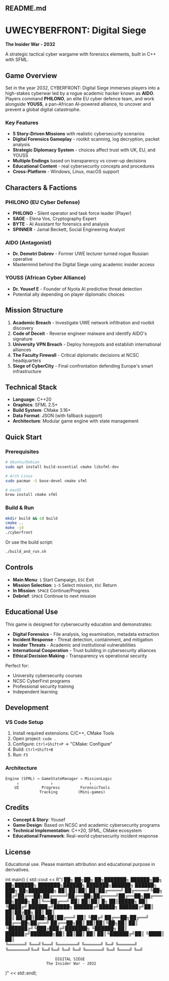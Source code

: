 ## README.md

# UWECYBERFRONT: Digital Siege

**The Insider War - 2032**

A strategic tactical cyber wargame with forensics elements, built in C++ with SFML.

## Game Overview

Set in the year 2032, CYBERFRONT: Digital Siege immerses players into a high-stakes cyberwar led by a rogue academic hacker known as **AIDO**. Players command **PHILONO**, an elite EU cyber defence team, and work alongside **YOUSS**, a pan-African AI-powered alliance, to uncover and prevent a global digital catastrophe.

### Key Features

- **5 Story-Driven Missions** with realistic cybersecurity scenarios
- **Digital Forensics Gameplay** - rootkit scanning, log decryption, packet analysis
- **Strategic Diplomacy System** - choices affect trust with UK, EU, and YOUSS
- **Multiple Endings** based on transparency vs cover-up decisions
- **Educational Content** - real cybersecurity concepts and procedures
- **Cross-Platform** - Windows, Linux, macOS support

## Characters & Factions

### PHILONO (EU Cyber Defense)
- **PHILONO** - Silent operator and task force leader (Player)
- **SAGE** - Elena Vos, Cryptography Expert
- **BYTE** - AI Assistant for forensics and analysis
- **SPINNER** - Jamal Beckett, Social Engineering Analyst

### AIDO (Antagonist)
- **Dr. Demetri Dobrev** - Former UWE lecturer turned rogue Russian operative
- Mastermind behind the Digital Siege using academic insider access

### YOUSS (African Cyber Alliance)
- **Dr. Yousef E** - Founder of Nyota AI predictive threat detection
- Potential ally depending on player diplomatic choices

## Mission Structure

1. **Academic Breach** - Investigate UWE network infiltration and rootkit discovery
2. **Code of Deceit** - Reverse engineer malware and identify AIDO's signature
3. **University VPN Breach** - Deploy honeypots and establish international alliances
4. **The Faculty Firewall** - Critical diplomatic decisions at NCSC headquarters
5. **Siege of CyberCity** - Final confrontation defending Europe's smart infrastructure

## Technical Stack
- **Language**: C++20
- **Graphics**: SFML 2.5+
- **Build System**: CMake 3.16+
- **Data Format**: JSON (with fallback support)
- **Architecture**: Modular game engine with state management

## Quick Start

### Prerequisites
```bash
# Ubuntu/Debian
sudo apt install build-essential cmake libsfml-dev

# Arch Linux  
sudo pacman -S base-devel cmake sfml

# macOS
brew install cmake sfml
```

### Build & Run
```bash
mkdir build && cd build
cmake ..
make -j4
./cyberfront
```

Or use the build script:
```bash
./build_and_run.sh
```

## Controls

- **Main Menu**: `1` Start Campaign, `ESC` Exit
- **Mission Selection**: `1-5` Select mission, `ESC` Return  
- **In Mission**: `SPACE` Continue/Progress
- **Debrief**: `SPACE` Continue to next mission

## Educational Use

This game is designed for cybersecurity education and demonstrates:

- **Digital Forensics** - File analysis, log examination, metadata extraction
- **Incident Response** - Threat detection, containment, and mitigation
- **Insider Threats** - Academic and institutional vulnerabilities
- **International Cooperation** - Trust building in cybersecurity alliances
- **Ethical Decision Making** - Transparency vs operational security

Perfect for:
- University cybersecurity courses
- NCSC CyberFirst programs  
- Professional security training
- Independent learning

## Development

### VS Code Setup
1. Install required extensions: C/C++, CMake Tools
2. Open project: `code .`
3. Configure: `Ctrl+Shift+P` → "CMake: Configure"
4. Build: `Ctrl+Shift+B`
5. Run: `F5`

### Architecture
```
Engine (SFML) → GameStateManager → MissionLogic
     ↓              ↓                ↓
    UI          Progress         ForensicTools
               Tracking         (Mini-games)
```

## Credits

- **Concept & Story**: Yousef
- **Game Design**: Based on NCSC and academic cybersecurity programs
- **Technical Implementation**: C++20, SFML, CMake ecosystem
- **Educational Framework**: Real-world cybersecurity incident response

## License

Educational use. Please maintain attribution and educational purpose in derivatives.

int main() {
    std::cout << R"(
 ██╗   ██╗██╗    ██╗███████╗     ██████╗██╗   ██╗██████╗ ███████╗██████╗ ███████╗██████╗  ██████╗ ███╗   ██╗████████╗
██║   ██║██║    ██║██╔════╝    ██╔════╝╚██╗ ██╔╝██╔══██╗██╔════╝██╔══██╗██╔════╝██╔══██╗██╔═══██╗████╗  ██║╚══██╔══╝
██║   ██║██║ █╗ ██║█████╗      ██║      ╚████╔╝ ██████╔╝█████╗  ██████╔╝█████╗  ██████╔╝██║   ██║██╔██╗ ██║   ██║   
██║   ██║██║███╗██║██╔══╝      ██║       ╚██╔╝  ██╔══██╗██╔══╝  ██╔══██╗██╔══╝  ██╔══██╗██║   ██║██║╚██╗██║   ██║   
╚██████╔╝╚███╔███╔╝███████╗    ╚██████╗   ██║   ██████╔╝███████╗██║  ██║██║     ██║  ██║╚██████╔╝██║ ╚████║   ██║   
 ╚═════╝  ╚══╝╚══╝ ╚══════╝     ╚═════╝   ╚═╝   ╚═════╝ ╚══════╝╚═╝  ╚═╝╚═╝     ╚═╝  ╚═╝ ╚═════╝ ╚═╝  ╚═══╝   ╚═╝   
                                                                                                                                                                                                        
                          DIGITAL SIEGE
                      The Insider War - 2032
)" << std::endl;




